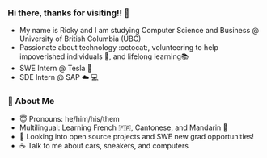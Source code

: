 ### Hi there, thanks for visiting!! 👋
- My name is Ricky and I am studying Computer Science and Business @ University of British Columbia (UBC)
- Passionate about technology :octocat:, volunteering to help impoverished individuals 🌱, and lifelong learning📚
- SWE Intern @ Tesla 🚗
- SDE Intern @ SAP ☁️ 💻 

### 📘 About Me
- 😇   Pronouns: he/him/his/them
- Multilingual: Learning French 🇫🇷, Cantonese, and Mandarin 🍊 
- 📂   Looking into open source projects and SWE new grad opportunities!
- ☕   Talk to me about cars, sneakers, and computers
